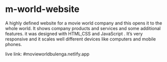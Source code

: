 # m-world-website
A highly defined website for a movie world company and this opens it to the whole world.
It shows company products and services and some additional features. it was designed with HTML,CSS and JavaScript . 
It’s very responsive and it scales well different devices like computers and mobile phones.



live link: #movieworldbulenga.netlify.app
